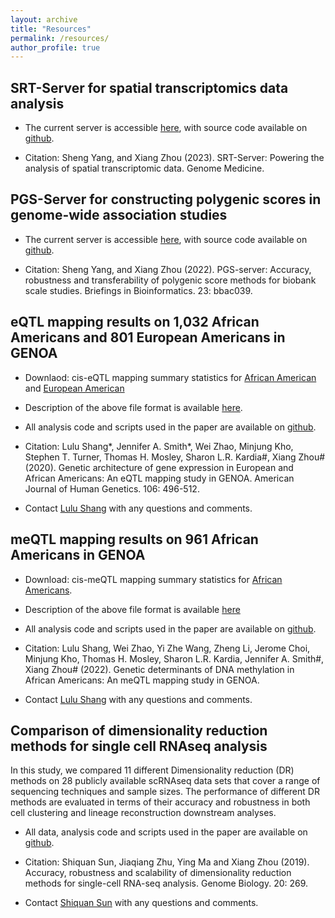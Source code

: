 ```yaml
---
layout: archive
title: "Resources"
permalink: /resources/
author_profile: true
---
```



## SRT-Server for spatial transcriptomics data analysis

* The current server is accessible <a href="https://spatialtranscriptomicsanalysis.com">here</a>, with source code available on <a href="https://github.com/biostat0903/SRT-Server">github</a>.

* Citation: Sheng Yang, and Xiang Zhou (2023). SRT-Server: Powering the analysis of spatial transcriptomic data. Genome Medicine.


## PGS-Server for constructing polygenic scores in genome-wide association studies

* The current server is accessible <a href="http://www.pgsfusion.net/#/">here</a>, with source code available on <a href="https://github.com/biostat0903/PGS-Server">github</a>.

* Citation: Sheng Yang, and Xiang Zhou (2022). PGS-server: Accuracy, robustness and transferability of polygenic score methods for biobank scale studies. Briefings in Bioinformatics. 23: bbac039. 


## eQTL mapping results on 1,032 African Americans and 801 European Americans in GENOA

* Downlaod: cis-eQTL mapping summary statistics for <a href="http://www.xzlab.org/data/AA_summary_statistics.txt.gz">African American</a> and <a href="http://www.xzlab.org/data/EA_summary_statistics.txt.gz">European American</a>

* Description of the above file format is available <a href="GENOA_eQTL_README.txt">here</a>.

* All analysis code and scripts used in the paper are available on <a href="https://github.com/shangll123/GENOA_eQTL">github</a>.

* Citation: Lulu Shang\*, Jennifer A. Smith\*, Wei Zhao, Minjung Kho, Stephen T. Turner, Thomas H. Mosley, Sharon L.R. Kardia#, Xiang Zhou# (2020). Genetic architecture of gene expression in European and African Americans: An eQTL mapping study in GENOA. American Journal of Human Genetics. 106: 496-512.

* Contact <a href="mailto:shanglu@umich.edu">Lulu Shang</a> with any questions and comments.


## meQTL mapping results on 961 African Americans in GENOA

* Download: cis-meQTL mapping summary statistics for <a href="http://www.xzlab.org/data/GENOA_meQTL_summary_stat_allchr.zip">African Americans</a>.

* Description of the above file format is available <a href="GENOA_meQTL_README.txt">here</a>

* All analysis code and scripts used in the paper are available on <a href="https://github.com/shangll123/GENOA_meQTL">github</a>.

* Citation: Lulu Shang, Wei Zhao, Yi Zhe Wang, Zheng Li, Jerome Choi, Minjung Kho, Thomas H. Mosley, Sharon L.R. Kardia, Jennifer A. Smith#, Xiang Zhou# (2022). Genetic determinants of DNA methylation in African Americans: An meQTL mapping study in GENOA. 

* Contact <a href="mailto:shanglu@umich.edu">Lulu Shang</a> with any questions and comments.


## Comparison of dimensionality reduction methods for single cell RNAseq analysis

In this study, we compared 11 different Dimensionality reduction (DR) methods on 28 publicly available scRNAseq data sets that cover a range of sequencing techniques and sample sizes. The performance of different DR methods are evaluated in terms of their accuracy and robustness in both cell clustering and lineage reconstruction downstream analyses.

* All data, analysis code and scripts used in the paper are available on <a href="https://github.com/xzhoulab/DRComparison">github</a>.

* Citation: Shiquan Sun, Jiaqiang Zhu, Ying Ma and Xiang Zhou (2019). Accuracy, robustness and scalability of dimensionality reduction methods for single-cell RNA-seq analysis. Genome Biology. 20: 269.

* Contact <a href="mailto:sqsunsph@xjtu.edu.cn">Shiquan Sun</a> with any questions and comments.